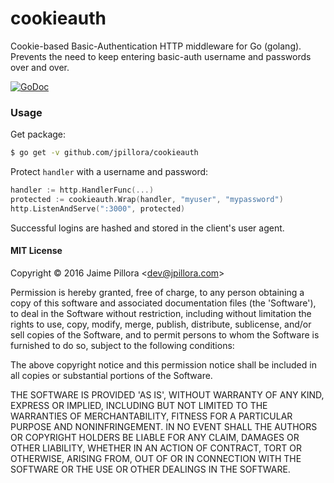 # cookieauth

Cookie-based Basic-Authentication HTTP middleware for Go (golang). Prevents the need to keep entering basic-auth username and passwords over and over.

[![GoDoc](https://godoc.org/github.com/jpillora/cookieauth?status.svg)](https://godoc.org/github.com/jpillora/cookieauth)

### Usage

Get package:

``` sh
$ go get -v github.com/jpillora/cookieauth
```

Protect `handler` with a username and password:

``` go
handler := http.HandlerFunc(...)
protected := cookieauth.Wrap(handler, "myuser", "mypassword")
http.ListenAndServe(":3000", protected)
```

Successful logins are hashed and stored in the client's user agent.

#### MIT License

Copyright © 2016 Jaime Pillora &lt;dev@jpillora.com&gt;

Permission is hereby granted, free of charge, to any person obtaining
a copy of this software and associated documentation files (the
'Software'), to deal in the Software without restriction, including
without limitation the rights to use, copy, modify, merge, publish,
distribute, sublicense, and/or sell copies of the Software, and to
permit persons to whom the Software is furnished to do so, subject to
the following conditions:

The above copyright notice and this permission notice shall be
included in all copies or substantial portions of the Software.

THE SOFTWARE IS PROVIDED 'AS IS', WITHOUT WARRANTY OF ANY KIND,
EXPRESS OR IMPLIED, INCLUDING BUT NOT LIMITED TO THE WARRANTIES OF
MERCHANTABILITY, FITNESS FOR A PARTICULAR PURPOSE AND NONINFRINGEMENT.
IN NO EVENT SHALL THE AUTHORS OR COPYRIGHT HOLDERS BE LIABLE FOR ANY
CLAIM, DAMAGES OR OTHER LIABILITY, WHETHER IN AN ACTION OF CONTRACT,
TORT OR OTHERWISE, ARISING FROM, OUT OF OR IN CONNECTION WITH THE
SOFTWARE OR THE USE OR OTHER DEALINGS IN THE SOFTWARE.
